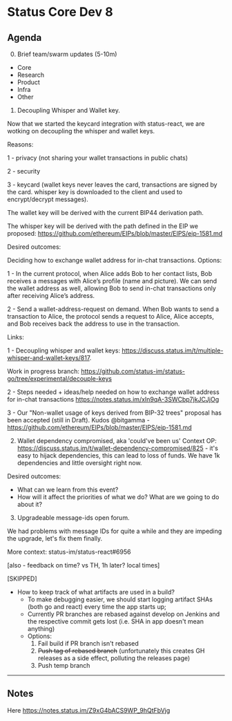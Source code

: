 # Status Core Dev 8

## Agenda

0. Brief team/swarm updates (5-10m)
- Core
- Research
- Product
- Infra
- Other
 
1. Decoupling Whisper and Wallet key.

Now that we started the keycard integration with status-react, we are wotking on decoupling the whisper and wallet keys.

Reasons:

1 - privacy (not sharing your wallet transactions in public chats)

2 - security 

3 - keycard (wallet keys never leaves the card, transactions are signed by the card. whisper key is downloaded to the client and used to encrypt/decrypt messages).

The wallet key will be derived with the current BIP44 derivation path.

The whisper key will be derived with the path defined in the EIP we proposed: https://github.com/ethereum/EIPs/blob/master/EIPS/eip-1581.md

Desired outcomes:

Deciding how to exchange wallet address for in-chat transactions. Options:

1 - In the current protocol, when Alice adds Bob to her contact lists, Bob receives a messages with Alice’s profile (name and picture). We can send the wallet address as well, allowing Bob to send in-chat transactions only after receiving Alice’s address.

2 - Send a wallet-address-request on demand. When Bob wants to send a transaction to Alice, the protocol sends a request to Alice, Alice accepts, and Bob receives back the address to use in the transaction.    

Links:

1 - Decoupling whisper and wallet keys: https://discuss.status.im/t/multiple-whisper-and-wallet-keys/817.

Work in progress branch: https://github.com/status-im/status-go/tree/experimental/decouple-keys

2 - Steps needed + ideas/help needed on how to exchange wallet address for in-chat transactions https://notes.status.im/xIn9qA-3SWCbp7jkJCJjOg

3 - Our "Non-wallet usage of keys derived from BIP-32 trees" proposal has been accepted (still in Draft). Kudos @bitgamma - https://github.com/ethereum/EIPs/blob/master/EIPS/eip-1581.md

2. Wallet dependency compromised, aka 'could've been us'
Context OP: https://discuss.status.im/t/wallet-dependency-compromised/825 - it's easy to hijack dependencies, this can lead to loss of funds. We have 1k dependencies and little oversight right now.

Desired outcomes:
- What can we learn from this event?
- How will it affect the priorities of what we do? What are we going to do about it?

3. Upgradeable message-ids open forum.

We had problems with message IDs for quite a while and they are impeding the upgrade, let's fix them finally.

More context: status-im/status-react#6956

[also - feedback on time? vs TH, 1h later? local times]

[SKIPPED]

- How to keep track of what artifacts are used in a build?
    - To make debugging easier, we should start logging artifact SHAs (both go and react) every time the app starts up;
    - Currently PR branches are rebased against develop on Jenkins and the respective commit gets lost (i.e. SHA in app doesn't mean anything)
    - Options:
        1. Fail build if PR branch isn't rebased
        1. ~~Push tag of rebased branch~~ (unfortunately this creates GH releases as a side effect, polluting the releases page)
        1. Push temp branch

---

## Notes

Here https://notes.status.im/Z9xG4bACS9WP_9hQtFbVjg